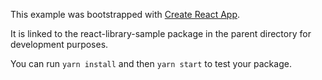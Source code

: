This example was bootstrapped with [Create React App](https://github.com/facebook/create-react-app).

It is linked to the react-library-sample package in the parent directory for development purposes.

You can run `yarn install` and then `yarn start` to test your package.
